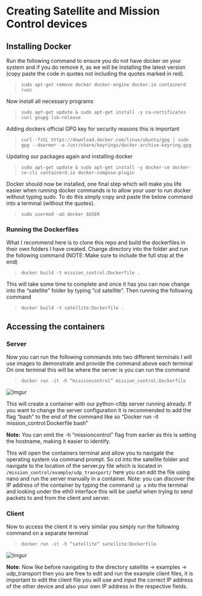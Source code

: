 # Creating Satellite and Mission Control devices

## Installing Docker
Run the following command to ensure you do not have docker on your system and if you do remove it, as we will be installing the latest version (copy paste the code in quotes not including the quotes marked in red).

> `sudo apt-get remove docker docker-engine docker.io containerd runc`

Now install all necessary programs

> `sudo apt-get update & sudo apt-get install -y ca-certificates curl gnupg lsb-release`

Adding dockers official GPG key for security reasons this is important

> `curl -fsSL https://download.docker.com/linux/ubuntu/gpg | sudo gpg --dearmor -o /usr/share/keyrings/docker-archive-keyring.gpg`

Updating our packages again and installing docker

> `sudo apt-get update & sudo apt-get install -y docker-ce docker-ce-cli containerd.io docker-compose-plugin`

Docker should now be installed, one final step which will make you life easier when running docker commands is to allow your user to run docker without typing sudo. To do this simply copy and paste the below command into a terminal (without the quotes).

> `sudo usermod -aG docker $USER`

### Running the Dockerfiles
What I recommend here is to clone this repo and build the dockerfiles in their own folders I have created. Change directory into the folder and run the following command (NOTE: Make sure to include the full stop at the end)

> `docker build -t mission_control:Dockerfile .`
 
This will take some time to complete and once it has you can now change into the “satellite” folder by typing “cd satellite”. Then running the following command

> `docker build -t satellite:Dockerfile .`



## Accessing the containers
### Server

Now you can run the following commands into two different terminals I will use images to demonstrate and provide the command above each terminal
On one terminal this will be where the server is you can run the command 

> `docker run -it -h “missioncontrol” mission_control:Dockerfile`

![Imgur](https://imgur.com/S9EEhir.png)

This will create a container with our python-cfdp server running already. If you want to change the server configuration it is recommended to add the flag “bash” to the end of the command like so
“Docker run -it mission_control:Dockerfile bash”

**Note:** You can omit the -h “missioncontrol” flag from earlier as this is setting the hostname, making it easier to identify.

This will open the containers terminal and allow you to navigate the operating system via command prompt. So cd into the satellite folder and navigate to the location of the server.py file which is located in `/mission_control/example/udp_transport/` here you can edit the file using nano and run the server manually in a container. 
Note: you can discover the IP address of the container by typing the command `ip a` into the terminal and looking under the eth0 interface this will be useful when trying to send packets to and from the client and server.




### Client
Now to access the client it is very similar you simply run the following command on a separate terminal 

> `docker run -it -h “satellite” satellite:Dockerfile`
 
 ![Imgur](https://imgur.com/0650msT.png)

**Note:** Now like before navigating to the directory satellite -> examples -> udp_transport then you are free to edit and run the example client files, it is important to edit the client file you will use and input the correct IP address of the other device and also your own IP address in the respective fields.

